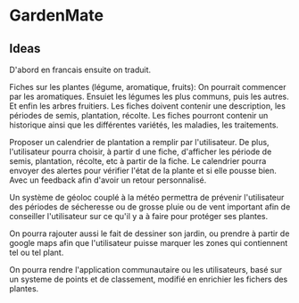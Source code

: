 # GardenMate

## Ideas
D'abord en francais ensuite on traduit.

Fiches sur les plantes (légume, aromatique, fruits): 
On pourrait commencer par les aromatiques. Ensuiet les légumes les plus communs, 
puis les autres. Et enfin les arbres fruitiers.
Les fiches doivent contenir une description, les périodes de semis, plantation, récolte.
Les fiches pourront contenir un historique ainsi que les différentes variétés, les maladies,
les traitements.

Proposer un calendrier de plantation a remplir par l'utilisateur. 
De plus, l'utilisateur pourra choisir, à partir d une fiche, d'afficher les période de semis,
 plantation, récolte, etc à partir de la fiche.
 Le calendrier pourra envoyer des alertes pour vérifier l'état de la plante et si elle pousse bien.
 Avec un feedback afin d'avoir un retour personnalisé.
 
 Un système de géoloc couplé à la météo permettra de prévenir l'utilisateur 
 des périodes de sécheresse ou de grosse pluie ou de vent important afin de 
 conseiller l'utilisateur sur ce qu'il y a à faire pour protéger ses plantes.
 
 On pourra rajouter aussi le fait de dessiner son jardin, ou prendre à partir de google maps
 afin que l'utilisateur puisse marquer les zones qui contiennent tel ou tel plant.
 
 On pourra rendre l'application communautaire ou les utilisateurs, basé sur un systeme de 
 points et de classement, modifié en enrichier les fichers des plantes. 
